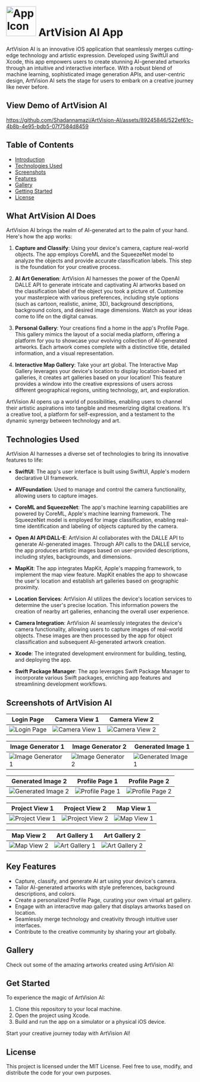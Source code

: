 # <img src="screenshots/AppIcon.png" alt="App Icon" width="80" height="80"> ArtVision AI App




ArtVision AI is an innovative iOS application that seamlessly merges cutting-edge technology and artistic expression. Developed using SwiftUI and Xcode, this app empowers users to create stunning AI-generated artworks through an intuitive and interactive interface. With a robust blend of machine learning, sophisticated image generation APIs, and user-centric design, ArtVision AI sets the stage for users to embark on a creative journey like never before.

## View Demo of ArtVision AI




https://github.com/Shadannamazi/ArtVision-AI/assets/89245846/522ef61c-4b8b-4e95-bdb5-07f7584d8459





## Table of Contents
- [Introduction](#what-artvision-ai-does)
- [Technologies Used](#technologies-used)
- [Screenshots](#screenshots-of-artvision-ai)
- [Features](#key-features)
- [Gallery](#gallery)
- [Getting Started](#Get-Started)
- [License](#license)

## What ArtVision AI Does

ArtVision AI brings the realm of AI-generated art to the palm of your hand. Here's how the app works:

1. **Capture and Classify**: Using your device's camera, capture real-world objects. The app employs CoreML and the SqueezeNet model to analyze the objects and provide accurate classification labels. This step is the foundation for your creative process.

2. **AI Art Generation**: ArtVision AI harnesses the power of the OpenAI DALLE API to generate intricate and captivating AI artworks based on the classification label of the object you took a picture of. Customize your masterpiece with various preferences, including style options (such as cartoon, realistic, anime, 3D), background descriptions, background colors, and desired image dimensions. Watch as your ideas come to life on the digital canvas.

3. **Personal Gallery**: Your creations find a home in the app's Profile Page. This gallery mimics the layout of a social media platform, offering a platform for you to showcase your evolving collection of AI-generated artworks. Each artwork comes complete with a distinctive title, detailed information, and a visual representation.

4. **Interactive Map Gallery**: Take your art global. The Interactive Map Gallery leverages your device's location to display location-based art galleries, it creates art galleries based on your location! This feature provides a window into the creative expressions of users across different geographical regions, uniting technology, art, and exploration.

ArtVision AI opens up a world of possibilities, enabling users to channel their artistic aspirations into tangible and mesmerizing digital creations. It's a creative tool, a platform for self-expression, and a testament to the dynamic synergy between technology and art.

## Technologies Used

ArtVision AI harnesses a diverse set of technologies to bring its innovative features to life:

* **SwiftUI**: The app's user interface is built using SwiftUI, Apple's modern declarative UI framework.
  
* **AVFoundation**: Used to manage and control the camera functionality, allowing users to capture images.
  
* **CoreML and SqueezeNet**: The app's machine learning capabilities are powered by CoreML, Apple's machine learning framework. The SqueezeNet model is employed for image classification, enabling real-time identification and labeling of objects captured by the camera.
  
* **Open AI API:DALL-E**: ArtVision AI collaborates with the DALLE API to generate AI-generated images. Through API calls to the DALLE service, the app produces artistic images based on user-provided descriptions, including styles, backgrounds, and dimensions.
  
* **MapKit**: The app integrates MapKit, Apple's mapping framework, to implement the map view feature. MapKit enables the app to showcase the user's location and establish art galleries based on geographic proximity.
  
* **Location Services**: ArtVision AI utilizes the device's location services to determine the user's precise location. This information powers the creation of nearby art galleries, enhancing the overall user experience.
  
* **Camera Integration**: ArtVision AI seamlessly integrates the device's camera functionality, allowing users to capture images of real-world objects. These images are then processed by the app for object classification and subsequent AI-generated artwork creation.
  
* **Xcode**: The integrated development environment for building, testing, and deploying the app.
  
* **Swift Package Manager**: The app leverages Swift Package Manager to incorporate various Swift packages, enriching app features and streamlining development workflows.

## Screenshots of ArtVision AI

| Login Page | Camera View 1 | Camera View 2 |
|------------|---------------|---------------|
| ![Login Page](screenshots/login.PNG) | ![Camera View 1](screenshots/camerapic1.PNG) | ![Camera View 2](screenshots/camerapic2.PNG) |

| Image Generator 1 | Image Generator 2 | Generated Image 1 |
|-------------------|-------------------|-------------------|
| ![Image Generator 1](screenshots/im2.PNG) | ![Image Generator 2](screenshots/im1.PNG) | ![Generated Image 1](screenshots/generated1.PNG) |

| Generated Image 2 | Profile Page 1 | Profile Page 2 |
|-------------------|-----------------|-----------------|
| ![Generated Image 2](screenshots/generated2.PNG) | ![Profile Page 1](screenshots/profile1.PNG) | ![Profile Page 2](screenshots/profile2.PNG) |

| Project View 1 | Project View 2 | Map View 1 |
|-----------------|-----------------|------------|
| ![Project View 1](screenshots/project3.PNG) | ![Project View 2](screenshots/project2.PNG) | ![Map View 1](screenshots/map4.PNG) |

| Map View 2 | Art Gallery 1 | Art Gallery 2 |
|------------|---------------|---------------|
| ![Map View 2](screenshots/map3.PNG) | ![Art Gallery 1](screenshots/artgallery1.PNG) | ![Art Gallery 2](screenshots/artgallery2.PNG) |


## Key Features

- Capture, classify, and generate AI art using your device's camera.
- Tailor AI-generated artworks with style preferences, background descriptions, and colors.
- Create a personalized Profile Page, curating your own virtual art gallery.
- Engage with an interactive map gallery that displays artworks based on location.
- Seamlessly merge technology and creativity through intuitive user interfaces.
- Contribute to the creative community by sharing your art globally.


  
## Gallery
Check out some of the amazing artworks created using ArtVision AI:


## Get Started

To experience the magic of ArtVision AI:

1. Clone this repository to your local machine.
2. Open the project using Xcode.
3. Build and run the app on a simulator or a physical iOS device.

Start your creative journey today with ArtVision AI!

## License
This project is licensed under the MIT License. Feel free to use, modify, and distribute the code for your own purposes.

